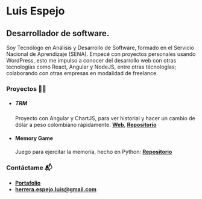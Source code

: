 # Luis Espejo 
## Desarrollador de software.

Soy Tecnólogo en Análisis y Desarrollo de  Software, formado en el Servicio Nacional de Aprendizaje (SENA). Empecé  con proyectos personales usando WordPress, esto me impulso a conocer del desarrollo web con otras tecnologías como React, Angular y NodeJS, entre otras técnologías; colaborando con otras empresas en modalidad de freelance.

### Proyectos 👨‍💻

- ##### TRM

  Proyecto con Angular y ChartJS, para ver historial y hacer un cambio de dólar a peso colombiano rápidamente. [**Web**](https://trmcolombia.netlify.app/), [**Repositorio**](https://github.com/espejolui/trm)

- #### Memory Game
  Juego para ejercitar la memoría, hecho en Python: [**Repositorio**](https://github.com/espejolui/memory)

### Contáctame 📬
- [**Portafolio**](https://luisespejo.vercel.app/)
- [**herrera.espejo.luis@gmail.com**](mailto:herrera.espejo.luis@gmail.com)
